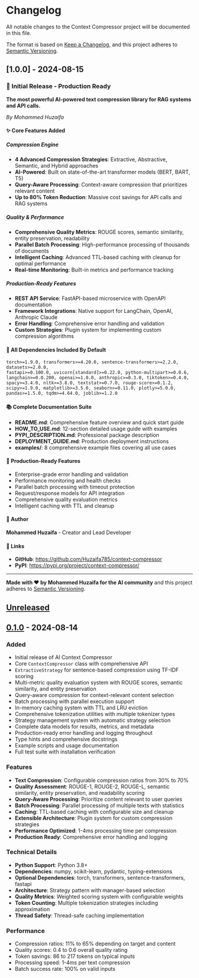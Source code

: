 # Changelog

All notable changes to the Context Compressor project will be documented in this file.

The format is based on [Keep a Changelog](https://keepachangelog.com/en/1.0.0/),
and this project adheres to [Semantic Versioning](https://semver.org/spec/v2.0.0.html).

## [1.0.0] - 2024-08-15

### 🎉 Initial Release - Production Ready

**The most powerful AI-powered text compression library for RAG systems and API calls.**

*By Mohammed Huzaifa*

#### ✨ Core Features Added

##### Compression Engine
- **4 Advanced Compression Strategies**: Extractive, Abstractive, Semantic, and Hybrid approaches
- **AI-Powered**: Built on state-of-the-art transformer models (BERT, BART, T5)
- **Query-Aware Processing**: Context-aware compression that prioritizes relevant content
- **Up to 80% Token Reduction**: Massive cost savings for API calls and RAG systems

##### Quality & Performance
- **Comprehensive Quality Metrics**: ROUGE scores, semantic similarity, entity preservation, readability
- **Parallel Batch Processing**: High-performance processing of thousands of documents
- **Intelligent Caching**: Advanced TTL-based caching with cleanup for optimal performance
- **Real-time Monitoring**: Built-in metrics and performance tracking

##### Production-Ready Features
- **REST API Service**: FastAPI-based microservice with OpenAPI documentation
- **Framework Integrations**: Native support for LangChain, OpenAI, Anthropic Claude
- **Error Handling**: Comprehensive error handling and validation
- **Custom Strategies**: Plugin system for implementing custom compression algorithms

#### 🔧 All Dependencies Included By Default

```
torch>=1.9.0, transformers>=4.20.0, sentence-transformers>=2.2.0, datasets>=2.0.0,
fastapi>=0.100.0, uvicorn[standard]>=0.22.0, python-multipart>=0.0.6,
langchain>=0.0.200, openai>=1.0.0, anthropic>=0.3.0, tiktoken>=0.4.0,
spacy>=3.4.0, nltk>=3.8.0, textstat>=0.7.0, rouge-score>=0.1.2,
scipy>=1.9.0, matplotlib>=3.5.0, seaborn>=0.11.0, plotly>=5.0.0,
pandas>=1.5.0, tqdm>=4.64.0, joblib>=1.2.0
```

#### 📚 Complete Documentation Suite
- **README.md**: Comprehensive feature overview and quick start guide
- **HOW_TO_USE.md**: 12-section detailed usage guide with examples
- **PYPI_DESCRIPTION.md**: Professional package description
- **DEPLOYMENT_GUIDE.md**: Production deployment instructions
- **examples/**: 8 comprehensive example files covering all use cases

#### 🎯 Production-Ready Features
- Enterprise-grade error handling and validation
- Performance monitoring and health checks
- Parallel batch processing with timeout protection
- Request/response models for API integration
- Comprehensive quality evaluation metrics
- Intelligent caching with TTL and cleanup

#### 👥 Author
**Mohammed Huzaifa** - Creator and Lead Developer

#### 🔗 Links
- **GitHub**: https://github.com/Huzaifa785/context-compressor
- **PyPI**: https://pypi.org/project/context-compressor/

---

**Made with ❤️ by Mohammed Huzaifa for the AI community**
and this project adheres to [Semantic Versioning](https://semver.org/spec/v2.0.0.html).

## [Unreleased]

## [0.1.0] - 2024-08-14

### Added
- Initial release of AI Context Compressor
- Core `ContextCompressor` class with comprehensive API
- `ExtractiveStrategy` for sentence-based compression using TF-IDF scoring
- Multi-metric quality evaluation system with ROUGE scores, semantic similarity, and entity preservation
- Query-aware compression for context-relevant content selection
- Batch processing with parallel execution support
- In-memory caching system with TTL and LRU eviction
- Comprehensive tokenization utilities with multiple tokenizer types
- Strategy management system with automatic strategy selection
- Complete data models for results, metrics, and metadata
- Production-ready error handling and logging throughout
- Type hints and comprehensive docstrings
- Example scripts and usage documentation
- Full test suite with installation verification

### Features
- **Text Compression**: Configurable compression ratios from 30% to 70%
- **Quality Assessment**: ROUGE-1, ROUGE-2, ROUGE-L, semantic similarity, entity preservation, and readability scoring
- **Query-Aware Processing**: Prioritize content relevant to user queries
- **Batch Processing**: Parallel processing of multiple texts with statistics
- **Caching**: TTL-based caching with configurable size and cleanup
- **Extensible Architecture**: Plugin system for custom compression strategies
- **Performance Optimized**: 1-4ms processing time per compression
- **Production Ready**: Comprehensive error handling and logging

### Technical Details
- **Python Support**: Python 3.8+
- **Dependencies**: numpy, scikit-learn, pydantic, typing-extensions
- **Optional Dependencies**: torch, transformers, sentence-transformers, fastapi
- **Architecture**: Strategy pattern with manager-based selection
- **Quality Metrics**: Weighted scoring system with configurable weights
- **Token Counting**: Multiple tokenization strategies including approximation
- **Thread Safety**: Thread-safe caching implementation

### Performance
- Compression ratios: 11% to 65% depending on target and content
- Quality scores: 0.4 to 0.6 overall quality rating
- Token savings: 86 to 217 tokens on typical inputs
- Processing speed: 1-4ms per text compression
- Batch success rate: 100% on valid inputs

[Unreleased]: https://github.com/yourusername/context-compressor/compare/v0.1.0...HEAD
[0.1.0]: https://github.com/yourusername/context-compressor/releases/tag/v0.1.0
